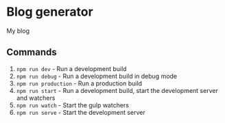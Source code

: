 # Blog generator
My blog

## Commands

1. `npm run dev` - Run a development build
1. `npm run debug` - Run a development build in debug mode
1. `npm run production` - Run a production build
1. `npm run start` - Run a development build, start the development server and watchers
1. `npm run watch` - Start the gulp watchers
1. `npm run serve` - Start the development server
